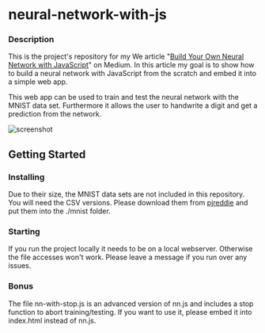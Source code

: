 # neural-network-with-js

### Description

This is the project's repository for my We article "[Build Your Own Neural Network with JavaScript](https://lin-xiang.medium.com/make-your-own-neural-network-app-with-plain-javascript-and-a-tiny-bit-of-math-js-30ab5ff4cbd5)" on Medium.
In this article my goal is to show how to build a neural network with JavaScript from the scratch and embed it into a simple web app.

This web app can be used to train and test the neural network with the MNIST data set. Furthermore it allows the user to handwrite a digit and get a prediction from the network.

![screenshot](./img/sc_features.png)

## Getting Started
### Installing
Due to their size, the MNIST data sets are not included in this repository. You will need the CSV versions. Please download them from [pjreddie](https://pjreddie.com/projects/mnist-in-csv/) and put them into the ./mnist folder.

### Starting
If you run the project locally it needs to be on a local webserver. Otherwise the file accesses won't work. Please leave a message if you run over any issues.

### Bonus
The file nn-with-stop.js is an advanced version of nn.js and includes a stop function to abort training/testing. If you want to use it, please embed it into index.html instead of nn.js.

